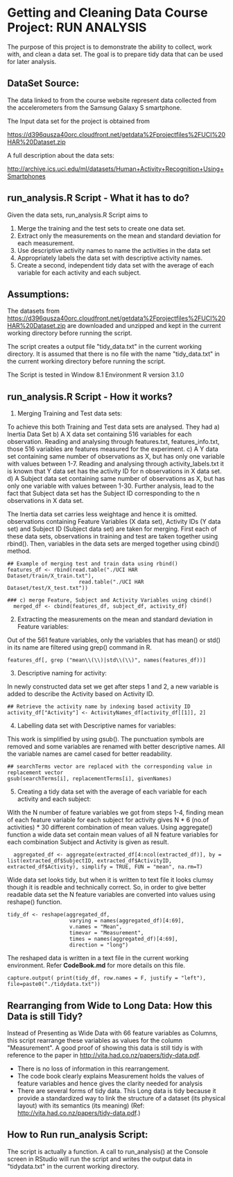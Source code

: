 Getting and Cleaning Data Course Project: RUN ANALYSIS 
========================================================

The purpose of this project is to demonstrate the ability to collect, work with, and clean a data set. The goal is to prepare tidy data that can be used for later analysis.

DataSet Source:
---------------

The data linked to from the course website represent data collected from the accelerometers from the Samsung Galaxy S smartphone. 

The Input data set for the project is obtained from

https://d396qusza40orc.cloudfront.net/getdata%2Fprojectfiles%2FUCI%20HAR%20Dataset.zip 

A full description about the data sets: 

http://archive.ics.uci.edu/ml/datasets/Human+Activity+Recognition+Using+Smartphones

run_analysis.R Script - What it has to do?
------------------------------------------

Given the data sets, run_analysis.R Script aims to 
  1) Merge the training and the test sets to create one data set. 
  2) Extract only the measurements on the mean and standard deviation for each measurement. 
  3) Use descriptive activity names to name the activities in the data set 
  4) Appropriately labels the data set with descriptive activity names. 
  5) Create a second, independent tidy data set with the average of each variable for each activity and each subject.

Assumptions:
------------

The datasets from https://d396qusza40orc.cloudfront.net/getdata%2Fprojectfiles%2FUCI%20HAR%20Dataset.zip are downloaded and unzipped and kept in the current working directory before running the script.

The script creates a output file "tidy_data.txt" in the current working directory. It is assumed that there is no file with the name "tidy_data.txt" in the current working directory before running the script.

The Script is tested in Window 8.1 Environment R version 3.1.0


run_analysis.R Script - How it works?
--------------------------------------

1) Merging Training and Test data sets:
  
  To achieve this both Training and Test data sets are analysed. They had
  a) Inertia Data Set 
  b) A X data set containing 516 variables for each observation. Reading and analysing through features.txt, features_info.txt, those 516 variables are features measured for the experiment.
  c) A Y data set containing same number of observations as X, but has only one variable with values between 1-7. Reading and analysing through activity_labels.txt it is known that Y data set has the activity ID for n observations in X data set.
  d) A Subject data set containing same number of observations as X, but has only one variable with values between 1-30. Further analysis, lead to the fact that Subject data set has the Subject ID corresponding to the n observations in X data set.
  
  The Inertia data set carries less weightage and hence it is omitted. observations containing Feature Variables (X data set), Activity IDs (Y data set) and Subject ID (Subject data set) are taken for merging. First each of these data sets, observations in training and test  are taken together using rbind(). Then, variables in the data sets are merged together using cbind() method. 
  
`````````````````{r}
## Example of merging test and train data using rbind()
features_df <- rbind(read.table("./UCI HAR Dataset/train/X_train.txt"), 
                       read.table("./UCI HAR Dataset/test/X_test.txt"))
                       
### c) merge Feature, Subject and Activity Variables using cbind()
  merged_df <- cbind(features_df, subject_df, activity_df)
`````````````````
  
  
2) Extracting the measurements on the mean and standard deviation in Feature variables:

Out of the 561 feature variables, only the variables that has mean() or std() in its name are filtered using grep() command in R.

````````````````{r}
features_df[, grep ("mean\\(\\)|std\\(\\)", names(features_df))]

`````````````````

3) Descriptive naming for activity:

In newly constructed data set  we get after steps 1 and 2, a new variable is added to describe the Activity based on Activity ID.

`````````````{r}
## Retrieve the activity name by indexing based activity ID
activity_df["Activity"] <- ActivityNames_df[activity_df[[1]], 2]

```````````````

4) Labelling data set with Descriptive names for variables:

This work is simplified by using gsub(). The punctuation symbols are removed and some variables are renamed with better descriptive names. All the variable names are camel cased for better readability.

```{r}
## searchTerms vector are replaced with the corresponding value in replacement vector
gsub(searchTerms[i], replacementTerms[i], givenNames)
```

5)  Creating a tidy data set with the average of each variable for each activity and each subject:

With the N number of feature variables we got from steps 1-4, finding mean of each feature variable for each subject for activity gives N * 6 (no.of activities) * 30 different combination of mean values. Using aggregate() function a wide data set contain mean values of all N feature variables for each combination Subject and Activity is given as result.

```{r}
  aggregated_df <- aggregate(extracted_df[4:ncol(extracted_df)], by = list(extracted_df$SubjectID, extracted_df$ActivityID, extracted_df$Activity), simplify = TRUE, FUN = "mean", na.rm=T)

```

Wide data set looks tidy, but when it is written to text file it looks clumsy though it is  readble and technically correct. So, in order to give better readable data set the N feature variables are converted into values using reshape() function.

```{r}
tidy_df <- reshape(aggregated_df, 
                    varying = names(aggregated_df)[4:69], 
                    v.names = "Mean",
                    timevar = "Measurement", 
                    times = names(aggregated_df)[4:69], 
                    direction = "long")
```

The reshaped data is written in a text file in the current working environment. Refer **CodeBook.md** for more details on this file.

````{r}
capture.output( print(tidy_df, row.names = F, justify = "left"), file=paste0("./tidydata.txt"))

``````

Rearranging from Wide to Long Data: How this Data is still Tidy?
----------------------------------------------------------------

Instead of Presenting as Wide Data with 66 feature variables as Columns, this script rearrange these variables as values for the column "Measurement". A good proof of showing this data is still tidy is with reference to the paper in  http://vita.had.co.nz/papers/tidy-data.pdf.

  * There is no loss of information in this rearrangement.
  * The code book clearly explains Measurement holds the values of feature variables and hence gives the clarity needed for analysis
  * There are several forms of tidy data. This Long data is tidy because  it provide a standardized way to link the structure of a dataset (its physical layout) with its semantics (its meaning) (Ref: http://vita.had.co.nz/papers/tidy-data.pdf.)

How to Run run_analysis Script:
-------------------------------

The script is actually a function. A call to run_analysis() at the Console screen in RStudio will run the script and writes the output data in "tidydata.txt" in the current working directory.